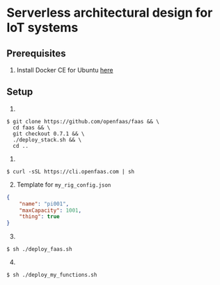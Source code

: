 # Serverless architectural design for IoT systems

## Prerequisites
1. Install Docker CE for Ubuntu [here](https://docs.docker.com/install/linux/docker-ce/ubuntu/)
## Setup

1. 
```
$ git clone https://github.com/openfaas/faas && \
  cd faas && \
  git checkout 0.7.1 && \
  ./deploy_stack.sh && \
  cd ..
```

1. 
```
$ curl -sSL https://cli.openfaas.com | sh
```

2. Template for `my_rig_config.json`

``` json
{
    "name": "pi001",
    "maxCapacity": 1001,
    "thing": true
}
```

3. 

```
$ sh ./deploy_faas.sh
```
4. 

```
$ sh ./deploy_my_functions.sh
```
